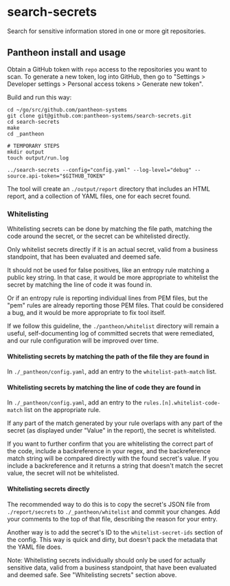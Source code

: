 # search-secrets

Search for sensitive information stored in one or more git repositories.

## Pantheon install and usage

Obtain a GitHub token with `repo` access to the repositories you want to scan. To generate a new token, log into
GitHub, then go to "Settings > Developer settings > Personal access tokens > Generate new token".

Build and run this way:

```shell script
cd ~/go/src/github.com/pantheon-systems
git clone git@github.com:pantheon-systems/search-secrets.git
cd search-secrets
make
cd _pantheon

# TEMPORARY STEPS
mkdir output
touch output/run.log

../search-secrets --config="config.yaml" --log-level="debug" --source.api-token="$GITHUB_TOKEN"
```

The tool will create an `./output/report` directory that includes an HTML report, and a collection of YAML files, one for
each secret found.

### Whitelisting

Whitelisting secrets can be done by matching the file path, matching the code around the secret, or the secret
can be whitelisted directly.

Only whitelist secrets directly if it is an actual secret, valid from a business standpoint, that has been
evaluated and deemed safe.

It should not be used for false positives, like an entropy rule matching a public key string. In that case, it would
be more appropriate to whitelist the secret by matching the line of code it was found in.

Or if an entropy rule is reporting individual lines from PEM files, but the "pem" rules are already reporting those PEM
files. That could be considered a bug, and it would be more appropriate to fix tool itself.

If we follow this guideline, the `./pantheon/whitelist` directory will remain a useful, self-documenting log of committed
secrets that were remediated, and our rule configuration will be improved over time.

#### Whitelisting secrets by matching the path of the file they are found in

In `./_pantheon/config.yaml`, add an entry to the `whitelist-path-match` list.

#### Whitelisting secrets by matching the line of code they are found in

In `./_pantheon/config.yaml`, add an entry to the `rules.[n].whitelist-code-match` list on the appropriate rule.

If any part of the match generated by your rule overlaps with any part of the secret (as displayed under "Value" in the
report), the secret is whitelisted. 

If you want to further confirm that you are whitelisting the correct part of the code, include a backreference in your
regex, and the backreference match string will be compared directly with the found secret's value. If you include a
backreference and it returns a string that doesn't match the secret value, the secret will not be whitelisted.

#### Whitelisting secrets directly

The recommended way to do this is to copy the secret's JSON file from `./report/secrets` to `./_pantheon/whitelist` and
commit your changes. Add your comments to the top of that file, describing the reason for your entry.

Another way is to add the secret's ID to the `whitelist-secret-ids` section of the config. This way is quick and dirty,
but doesn't pack the metadata that the YAML file does.

Note: Whitelisting secrets individually should only be used for actually sensitive data, valid from a business
standpoint, that have been evaluated and deemed safe. See "Whitelisting secrets" section above.
